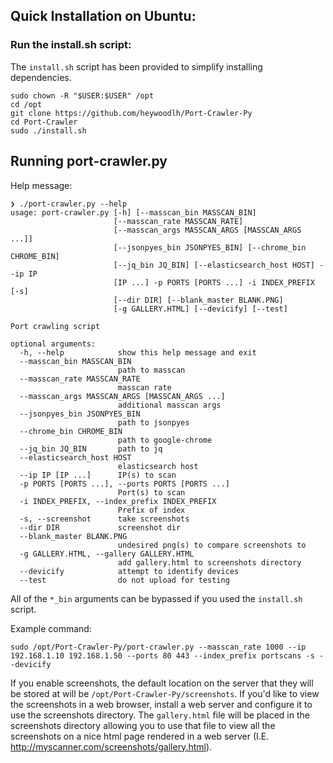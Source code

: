 ## Quick Installation on Ubuntu:

### Run the install.sh script:

The `install.sh` script has been provided to simplify installing dependencies.

```
sudo chown -R "$USER:$USER" /opt
cd /opt
git clone https://github.com/heywoodlh/Port-Crawler-Py
cd Port-Crawler
sudo ./install.sh
```


## Running port-crawler.py

Help message:


```
❯ ./port-crawler.py --help
usage: port-crawler.py [-h] [--masscan_bin MASSCAN_BIN]
                       [--masscan_rate MASSCAN_RATE]
                       [--masscan_args MASSCAN_ARGS [MASSCAN_ARGS ...]]
                       [--jsonpyes_bin JSONPYES_BIN] [--chrome_bin CHROME_BIN]
                       [--jq_bin JQ_BIN] [--elasticsearch_host HOST] --ip IP
                       [IP ...] -p PORTS [PORTS ...] -i INDEX_PREFIX [-s]
                       [--dir DIR] [--blank_master BLANK.PNG]
                       [-g GALLERY.HTML] [--devicify] [--test]

Port crawling script

optional arguments:
  -h, --help            show this help message and exit
  --masscan_bin MASSCAN_BIN
                        path to masscan
  --masscan_rate MASSCAN_RATE
                        masscan rate
  --masscan_args MASSCAN_ARGS [MASSCAN_ARGS ...]
                        additional masscan args
  --jsonpyes_bin JSONPYES_BIN
                        path to jsonpyes
  --chrome_bin CHROME_BIN
                        path to google-chrome
  --jq_bin JQ_BIN       path to jq
  --elasticsearch_host HOST
                        elasticsearch host
  --ip IP [IP ...]      IP(s) to scan
  -p PORTS [PORTS ...], --ports PORTS [PORTS ...]
                        Port(s) to scan
  -i INDEX_PREFIX, --index_prefix INDEX_PREFIX
                        Prefix of index
  -s, --screenshot      take screenshots
  --dir DIR             screenshot dir
  --blank_master BLANK.PNG
                        undesired png(s) to compare screenshots to
  -g GALLERY.HTML, --gallery GALLERY.HTML
                        add gallery.html to screenshots directory
  --devicify            attempt to identify devices
  --test                do not upload for testing
```


All of the `*_bin` arguments can be bypassed if you used the `install.sh` script.


Example command:

```
sudo /opt/Port-Crawler-Py/port-crawler.py --masscan_rate 1000 --ip 192.168.1.10 192.168.1.50 --ports 80 443 --index_prefix portscans -s --devicify
```


If you enable screenshots, the default location on the server that they will be stored at will be `/opt/Port-Crawler-Py/screenshots`. If you'd like to view the screenshots in a web browser, install a web server and configure it to use the screenshots directory. The `gallery.html` file will be placed in the screenshots directory allowing you to use that file to view all the screenshots on a nice html page rendered in a web server (I.E. http://myscanner.com/screenshots/gallery.html).

